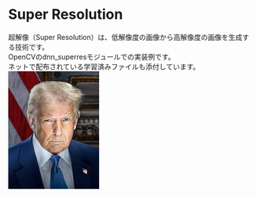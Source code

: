 # Super Resolution
超解像（Super Resolution）は、低解像度の画像から高解像度の画像を生成する技術です。<br>
OpenCVのdnn_superresモジュールでの実装例です。<br>
ネットで配布されている学習済みファイルも添付しています。
![オリジナル画像](TrumpPortrait_Small.jpg)
